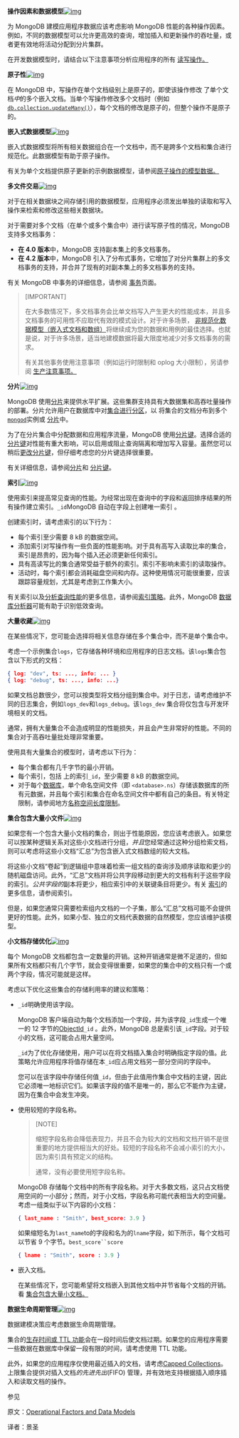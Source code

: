 **操作因素和数据模型**[![img](https://www.mongodb.com/docs/manual/assets/link.svg)](https://www.mongodb.com/docs/manual/core/data-model-operations/#operational-factors-and-data-models)

为 MongoDB 建模应用程序数据应该考虑影响 MongoDB 性能的各种操作因素。例如，不同的数据模型可以允许更高效的查询，增加插入和更新操作的吞吐量，或者更有效地将活动分配到分片集群。

在开发数据模型时，请结合以下注意事项分析应用程序的所有 [读写操作。](https://www.mongodb.com/docs/manual/crud/)

**原子性**[![img](https://www.mongodb.com/docs/manual/assets/link.svg)](https://www.mongodb.com/docs/manual/core/data-model-operations/#atomicity)

在 MongoDB 中，写操作在单个文档级别上是原子的，即使该操作修改 了单个文档*中*的多个嵌入文档。当单个写操作修改多个文档时（例如[`db.collection.updateMany()`](https://www.mongodb.com/docs/manual/reference/method/db.collection.updateMany/#mongodb-method-db.collection.updateMany)），每个文档的修改是原子的，但整个操作不是原子的。

**嵌入式数据模型**[![img](https://www.mongodb.com/docs/manual/assets/link.svg)](https://www.mongodb.com/docs/manual/core/data-model-operations/#embedded-data-model)

嵌入式数据模型将所有相关数据组合在一个文档中，而不是跨多个文档和集合进行规范化。此数据模型有助于原子操作。

有关为单个文档提供原子更新的示例数据模型，请参阅[原子操作的模型数据。](https://www.mongodb.com/docs/manual/tutorial/model-data-for-atomic-operations/#std-label-data-modeling-atomic-operation)

**多文件交易**[![img](https://www.mongodb.com/docs/manual/assets/link.svg)](https://www.mongodb.com/docs/manual/core/data-model-operations/#multi-document-transaction)

对于在相关数据块之间存储引用的数据模型，应用程序必须发出单独的读取和写入操作来检索和修改这些相关数据块。

对于需要对多个文档（在单个或多个集合中）进行读写原子性的情况，MongoDB 支持多文档事务：

- **在 4.0 版本**中，MongoDB 支持副本集上的多文档事务。
- **在 4.2 版本**中，MongoDB 引入了分布式事务，它增加了对分片集群上的多文档事务的支持，并合并了现有的对副本集上的多文档事务的支持。

有关 MongoDB 中事务的详细信息，请参阅 [事务](https://www.mongodb.com/docs/manual/core/transactions/)页面。

>[IMPORTANT]
>
>在大多数情况下，多文档事务会比单文档写入产生更大的性能成本，并且多文档事务的可用性不应取代有效的模式设计。对于许多场景， [非规范化数据模型（嵌入式文档和数组）](https://www.mongodb.com/docs/manual/core/data-model-design/#std-label-data-modeling-embedding)将继续成为您的数据和用例的最佳选择。也就是说，对于许多场景，适当地建模数据将最大限度地减少对多文档事务的需求。
>
>有关其他事务使用注意事项（例如运行时限制和 oplog 大小限制），另请参阅 [生产注意事项。](https://www.mongodb.com/docs/manual/core/transactions-production-consideration/)

**分片**[![img](https://www.mongodb.com/docs/manual/assets/link.svg)](https://www.mongodb.com/docs/manual/core/data-model-operations/#sharding)

MongoDB 使用[分片](https://www.mongodb.com/docs/manual/reference/glossary/#std-term-sharding)来提供水平扩展。这些集群支持具有大数据集和高吞吐量操作的部署。分片允许用户在数据库中对[集合进行](https://www.mongodb.com/docs/manual/reference/glossary/#std-term-collection)[分区](https://www.mongodb.com/docs/manual/reference/glossary/#std-term-data-partition)，以 将集合的文档分布到多个[`mongod`](https://www.mongodb.com/docs/manual/reference/program/mongod/#mongodb-binary-bin.mongod)实例或 [分片](https://www.mongodb.com/docs/manual/reference/glossary/#std-term-shard)中。

为了在分片集合中分配数据和应用程序流量，MongoDB 使用[分片键](https://www.mongodb.com/docs/manual/core/sharding-shard-key/#std-label-shard-key)。选择合适的 [分片键](https://www.mongodb.com/docs/manual/core/sharding-shard-key/#std-label-shard-key)对性能有重大影响，可以启用或阻止查询隔离和增加写入容量。虽然您可以稍后[更改分片键](https://www.mongodb.com/docs/manual/core/sharding-change-a-shard-key/#std-label-change-a-shard-key)，但仔细考虑您的分片键选择很重要。

有关详细信息，请参阅[分片](https://www.mongodb.com/docs/manual/sharding/)和 [分片键](https://www.mongodb.com/docs/manual/core/sharding-shard-key/)。

**索引**[![img](https://www.mongodb.com/docs/manual/assets/link.svg)](https://www.mongodb.com/docs/manual/core/data-model-operations/#indexes)

使用索引来提高常见查询的性能。为经常出现在查询中的字段和返回排序结果的所有操作建立索引。`_id`MongoDB 自动在字段上创建唯一索引 。

创建索引时，请考虑索引的以下行为：

- 每个索引至少需要 8 kB 的数据空间。
- 添加索引对写操作有一些负面的性能影响。对于具有高写入读取比率的集合，索引是昂贵的，因为每个插入还必须更新任何索引。
- 具有高读写比的集合通常受益于额外的索引。索引不影响未索引的读取操作。
- 活动时，每个索引都会消耗磁盘空间和内存。这种使用情况可能很重要，应该跟踪容量规划，尤其是考虑到工作集大小。

有关索引以及[分析查询性能](https://www.mongodb.com/docs/manual/tutorial/analyze-query-plan/)的更多信息，请参阅[索引策略](https://www.mongodb.com/docs/manual/applications/indexes/)。此外，MongoDB [数据库分析器](https://www.mongodb.com/docs/manual/tutorial/manage-the-database-profiler/)可能有助于识别低效查询。

**大量收藏**[![img](https://www.mongodb.com/docs/manual/assets/link.svg)](https://www.mongodb.com/docs/manual/core/data-model-operations/#large-number-of-collections)

在某些情况下，您可能会选择将相关信息存储在多个集合中，而不是单个集合中。

考虑一个示例集合`logs`，它存储各种环境和应用程序的日志文档。该`logs`集合包含以下形式的文档：

```json
{ log: "dev", ts: ..., info: ... }
{ log: "debug", ts: ..., info: ...}
```

如果文档总数很少，您可以按类型将文档分组到集合中。对于日志，请考虑维护不同的日志集合，例如`logs_dev`和`logs_debug`。该`logs_dev` 集合将仅包含与开发环境相关的文档。

通常，拥有大量集合不会造成明显的性能损失，并且会产生非常好的性能。不同的集合对于高吞吐量批处理非常重要。

使用具有大量集合的模型时，请考虑以下行为：

- 每个集合都有几千字节的最小开销。
- 每个索引，包括 上的索引`_id`，至少需要 8 kB 的数据空间。
- 对于每个[数据库](https://www.mongodb.com/docs/manual/reference/glossary/#std-term-database)，单个命名空间文件（即 `<database>.ns`）存储该数据库的所有元数据，并且每个索引和集合在命名空间文件中都有自己的条目。有关特定限制，请参阅地方[名称空间长度限制](https://www.mongodb.com/docs/manual/reference/limits/#std-label-limit-namespace-length)。

**集合包含大量小文件**[![img](https://www.mongodb.com/docs/manual/assets/link.svg)](https://www.mongodb.com/docs/manual/core/data-model-operations/#collection-contains-large-number-of-small-documents)

如果您有一个包含大量小文档的集合，则出于性能原因，您应该考虑嵌入。如果您可以按某种逻辑关系对这些小文档进行分组，*并且*您经常通过这种分组检索文档，则可以考虑将这些小文档“汇总”为包含嵌入式文档数组的较大文档。

将这些小文档“卷起”到逻辑组中意味着检索一组文档的查询涉及顺序读取和更少的随机磁盘访问。此外，“汇总”文档并将公共字段移动到更大的文档有利于这些字段的索引。*公共字段的*副本将更少，相应索引中的关联键条目将更少。有关 [索引](https://www.mongodb.com/docs/manual/indexes/)的更多信息，请参阅索引。

但是，如果您通常只需要检索组内文档的一个子集，那么“汇总”文档可能不会提供更好的性能。此外，如果小型、独立的文档代表数据的自然模型，您应该维护该模型。

**小文档存储优化**[![img](https://www.mongodb.com/docs/manual/assets/link.svg)](https://www.mongodb.com/docs/manual/core/data-model-operations/#storage-optimization-for-small-documents)

每个 MongoDB 文档都包含一定数量的开销。这种开销通常是微不足道的，但如果所有文档都只有几个字节，就会变得很重要，如果您的集合中的文档只有一个或两个字段，情况可能就是这样。

考虑以下优化这些集合的存储利用率的建议和策略：

- `_id`明确使用该字段。

  MongoDB 客户端自动为每个文档添加一个字段，并为该字段`_id`生成一个唯一的 12 字节的[ObjectId](https://www.mongodb.com/docs/manual/reference/glossary/#std-term-ObjectId)`_id` 。此外，MongoDB 总是索引该`_id`字段。对于较小的文档，这可能会占用大量空间。

  `_id`为了优化存储使用，用户可以在将文档插入集合时明确指定字段的值。此策略允许应用程序将值存储在本`_id`应占用文档另一部分空间的字段中。

  您可以在该字段中存储任何值`_id`，但由于此值用作集合中文档的主键，因此它必须唯一地标识它们。如果该字段的值不是唯一的，那么它不能作为主键，因为在集合中会发生冲突。

- 使用较短的字段名称。

  >[NOTE]
  >
  >缩短字段名称会降低表现力，并且不会为较大的文档和文档开销不是很重要的地方提供相当大的好处。较短的字段名称不会减小索引的大小，因为索引具有预定义的结构。
  >
  >通常，没有必要使用短字段名称。

  MongoDB 存储每个文档中的所有字段名称。对于大多数文档，这只占文档使用空间的一小部分；然而，对于小文档，字段名称可能代表相当大的空间量。考虑一组类似于以下内容的小文档：

  ```json
  { last_name : "Smith", best_score: 3.9 }
  ```

  如果缩短名为`last_name`to的字段和名为的`lname`字段，如下所示，每个文档可以节省 9 个字节。`best_score``score`

  ```json
  { lname : "Smith", score : 3.9 }
  ```

- 嵌入文档。

  在某些情况下，您可能希望将文档嵌入到其他文档中并节省每个文档的开销。看 [集合包含大量小文档。](https://www.mongodb.com/docs/manual/core/data-model-operations/#std-label-faq-developers-embed-documents)

**数据生命周期管理**[![img](https://www.mongodb.com/docs/manual/assets/link.svg)](https://www.mongodb.com/docs/manual/core/data-model-operations/#data-lifecycle-management)

数据建模决策应考虑数据生命周期管理。

集合的[生存时间或 TTL 功能](https://www.mongodb.com/docs/manual/tutorial/expire-data/)会在一段时间后使文档过期。如果您的应用程序需要一些数据在数据库中保留一段有限的时间，请考虑使用 TTL 功能。

此外，如果您的应用程序仅使用最近插入的文档，请考虑[Capped Collections](https://www.mongodb.com/docs/manual/core/capped-collections/)。上限集合提供对插入文档*的先进先出*(FIFO) 管理，并有效地支持根据插入顺序插入和读取文档的操作。

参见

原文：[Operational Factors and Data Models](https://www.mongodb.com/docs/manual/core/data-model-operations/)

译者：景圣

